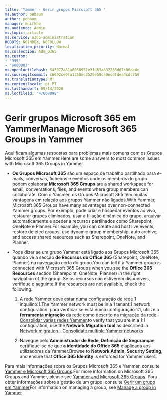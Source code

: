 ```yaml
---
title: 'Yammer - Gerir grupos Microsoft 365 '
ms.author: pebaum
author: pebaum
manager: mnirkhe
ms.audience: Admin
ms.topic: article
ms.service: o365-administration
ROBOTS: NOINDEX, NOFOLLOW
localization_priority: Normal
ms.collection: Adm_O365
ms.custom:
- "995"
- "6000003"
ms.openlocfilehash: 543972a81a8958951e31d63a632283d07c06de4c
ms.sourcegitcommit: c6692ce0fa1358ec3529e59ca0ecdfdea4cdc759
ms.translationtype: MT
ms.contentlocale: pt-PT
ms.lasthandoff: 09/14/2020
ms.locfileid: "47668898"
---
```

# <a name="manage-microsoft-365-groups-in-yammer"></a><span data-ttu-id="d43f5-102">Gerir grupos Microsoft 365 em Yammer</span><span class="sxs-lookup"><span data-stu-id="d43f5-102">Manage Microsoft 365 Groups in Yammer</span></span>

<span data-ttu-id="d43f5-103">Aqui ficam algumas respostas para problemas mais comuns com os Grupos Microsoft 365 em Yammer.</span><span class="sxs-lookup"><span data-stu-id="d43f5-103">Here are some answers to most common issues with Microsoft 365 Groups in Yammer.</span></span>

* <span data-ttu-id="d43f5-104">**Os Grupos Microsoft 365** são um espaço de trabalho partilhado para e-mails, conversas, ficheiros e eventos onde os membros do grupo podem colaborar.</span><span class="sxs-lookup"><span data-stu-id="d43f5-104">**Microsoft 365 Groups** are a shared workspace for email, conversations, files, and events where group members can collaborate.</span></span> <span data-ttu-id="d43f5-105">Com o Yammer, os Grupos Microsoft 365 têm muitas vantagens em relação aos grupos Yammer não ligados.</span><span class="sxs-lookup"><span data-stu-id="d43f5-105">With Yammer, Microsoft 365 Groups have many advantages over non-connected Yammer groups.</span></span> <span data-ttu-id="d43f5-106">Por exemplo, pode criar e hospedar eventos ao vivo, restaurar grupos eliminados, usar a filiação dinâmica do grupo, arquivar automaticamente e aceder a recursos partilhados como Sharepoint, OneNote e Planner.</span><span class="sxs-lookup"><span data-stu-id="d43f5-106">For example, you can create and host live events, restore deleted groups, use dynamic group membership, auto archive, and access shared resources such as Sharepoint, OneNote, and Planner.</span></span>

* <span data-ttu-id="d43f5-107">Pode dizer se um grupo Yammer está ligado aos Grupos Microsoft 365 quando vê a secção **de Recursos do Office 365** (Sharepoint, OneNote, Planner) na navegação certa do grupo.</span><span class="sxs-lookup"><span data-stu-id="d43f5-107">You can tell if a Yammer group is connected with Microsoft 365 Groups when you see the **Office 365 Resources** section (Sharepoint, OneNote, Planner) in the right navigation of the group.</span></span> <span data-ttu-id="d43f5-108">Se os recursos não estiverem disponíveis, verifique o seguinte.</span><span class="sxs-lookup"><span data-stu-id="d43f5-108">If the resources are not available, check the following.</span></span>

  1. <span data-ttu-id="d43f5-109">A rede Yammer deve estar numa configuração de rede 1 inquilino:1.</span><span class="sxs-lookup"><span data-stu-id="d43f5-109">The Yammer network must be in a 1 tenant:1 network configuration.</span></span> <span data-ttu-id="d43f5-110">para verificar se está numa configuração 1:1, utilize a **ferramenta migração** da rede como descrito na [migração da rede - Consolidar várias redes Yammer](https://docs.microsoft.com/yammer/configure-your-yammer-network/consolidate-multiple-yammer-networks).</span><span class="sxs-lookup"><span data-stu-id="d43f5-110">to verify that you are in a 1:1 configuration, use the **Network Migration tool** as described in [Network migration - Consolidate multiple Yammer networks](https://docs.microsoft.com/yammer/configure-your-yammer-network/consolidate-multiple-yammer-networks).</span></span>

  2. <span data-ttu-id="d43f5-111">Navegue pelo **Administrador de Rede, Definição de Segurança**e certifique-se de que **a identidade do Office 365** é aplicada aos utilizadores da Yammer.</span><span class="sxs-lookup"><span data-stu-id="d43f5-111">Browse to **Network Admin, Security Setting**, and ensure that **Office 365 Identity** is enforced for Yammer users.</span></span>

<span data-ttu-id="d43f5-112">Para mais informações sobre os Grupos Microsoft 365 e Yammer, consulte [Yammer e Microsoft 365 Groups](https://docs.microsoft.com/yammer/manage-yammer-groups/yammer-and-office-365-groups).</span><span class="sxs-lookup"><span data-stu-id="d43f5-112">For more information on Microsoft 365 Groups and Yammer, please see [Yammer and Microsoft 365 Groups](https://docs.microsoft.com/yammer/manage-yammer-groups/yammer-and-office-365-groups).</span></span> <span data-ttu-id="d43f5-113">Para obter informações sobre a gestão de um grupo, consulte [Gerir um grupo em Yammer](https://support.office.com/article/Manage-a-group-in-Yammer-6e05c6d6-5548-4c88-89cd-e6757a514ef2)</span><span class="sxs-lookup"><span data-stu-id="d43f5-113">For information on managing a group, see [Manage a group in Yammer](https://support.office.com/article/Manage-a-group-in-Yammer-6e05c6d6-5548-4c88-89cd-e6757a514ef2)</span></span>
